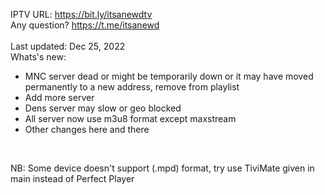 IPTV URL: https://bit.ly/itsanewdtv
<br />
Any question? https://t.me/itsanewd
<br />
<br />
Last updated: Dec 25, 2022
<br />
Whats's new:
<br />
- MNC server dead or might be temporarily down or it may have moved permanently to a new address, remove from playlist
- Add more server
- Dens server may slow or geo blocked
- All server now use m3u8 format except maxstream
- Other changes here and there
<br />

NB: Some device doesn't support (.mpd) format, try use TiviMate given in main instead of Perfect Player
